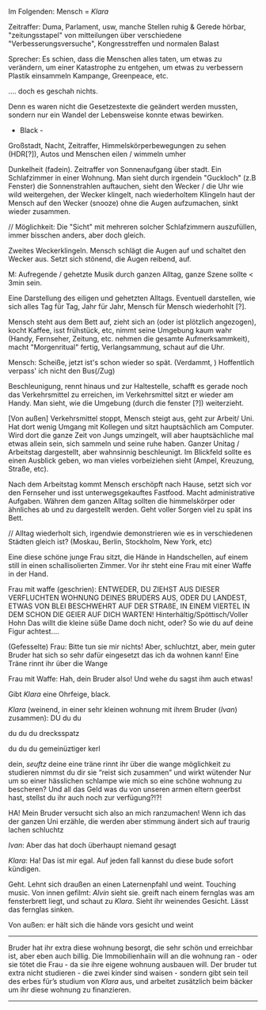 

Im Folgenden: Mensch = *Klara*



Zeitraffer: Duma, Parlament, usw, manche Stellen ruhig & Gerede hörbar, "zeitungsstapel" von mitteilungen über verschiedene "Verbesserungsversuche", Kongresstreffen und normalen Balast

Sprecher: Es schien, dass die Menschen alles taten, um etwas zu verändern, um einer Katastrophe zu entgehen, um etwas zu verbessern
Plastik einsammeln Kampange, Greenpeace, etc.

…. doch es geschah nichts.

Denn es waren nicht die Gesetzestexte die geändert werden mussten, sondern nur ein Wandel der Lebensweise konnte etwas bewirken.

- Black -

Großstadt, Nacht, Zeitraffer, Himmelskörperbewegungen zu sehen (HDR[?]), Autos und Menschen eilen / wimmeln umher

Dunkelheit (fadein). Zeitraffer von Sonnenaufgang über stadt. Ein Schlafzimmer in einer Wohnung. Man sieht durch irgendein "Guckloch" (z.B Fenster) die Sonnenstrahlen auftauchen, sieht den Wecker / die Uhr wie wild weitergehen, der Wecker klingelt, nach wiederholtem Klingeln haut der Mensch auf den Wecker (snooze) ohne die Augen aufzumachen, sinkt wieder zusammen.

// Möglichkeit: Die "Sicht" mit mehreren solcher Schlafzimmern auszufüllen, immer bisschen anders, aber doch gleich.

Zweites Weckerklingeln. Mensch schlägt die Augen auf und schaltet den Wecker aus. Setzt sich stönend, die Augen reibend, auf.

M: Aufregende / gehetzte Musik durch ganzen Alltag, ganze Szene sollte < 3min sein.

Eine Darstellung des eiligen und gehetzten Alltags. Eventuell darstellen, wie sich alles Tag für Tag, Jahr für Jahr, Mensch für Mensch wiederhohlt [?].



Mensch steht aus dem Bett auf, zieht sich an (oder ist plötzlich angezogen), kocht Kaffee, isst frühstück, etc, nimmt seine Umgebung kaum wahr (Handy, Fernseher, Zeitung, etc. nehmen die gesamte Aufmerksammkeit), macht "Morgenritual" fertig, Verlangsammung, schaut auf die Uhr.

Mensch: Scheiße, jetzt ist's schon wieder so spät. (Verdammt, ) Hoffentlich verpass' ich nicht den Bus(/Zug)



Beschleunigung, rennt hinaus und zur Haltestelle, schafft es gerade noch das Verkehrsmittel zu erreichen, im Verkehrsmittel sitzt er wieder am Handy. Man sieht, wie die Umgebung (durch die fenster [?]) weiterzieht.

[Von außen] Verkehrsmittel stoppt, Mensch steigt aus, geht zur Arbeit/ Uni. Hat dort wenig Umgang mit Kollegen und sitzt hauptsächlich am Computer. Wird dort die ganze Zeit von Jungs umzingelt, will aber hauptsächliche mal etwas allein sein, sich sammeln und seine ruhe haben. Ganzer Unitag / Arbeitstag dargestellt, aber wahnsinnig beschleunigt. Im Blickfeld sollte es einen Ausblick geben, wo man vieles vorbeiziehen sieht (Ampel, Kreuzung, Straße, etc).

Nach dem Arbeitstag kommt Mensch erschöpft nach Hause, setzt sich vor den Fernseher und isst unterwegsgekauftes Fastfood. Macht administrative Aufgaben. Währen dem ganzen Alltag sollten die himmelskörper oder ähnliches ab und zu dargestellt werden. Geht voller Sorgen viel zu spät ins Bett.

// Alltag wiederholt sich, irgendwie demonstrieren wie es in verschiedenen Städten gleich ist? (Moskau, Berlin, Stockholm, New York, etc)





Eine diese schöne junge Frau sitzt, die Hände in Handschellen, auf einem still in einen schallisolierten Zimmer. Vor ihr steht eine Frau mit einer Waffe in der Hand.

Frau mit waffe (geschrien): ENTWEDER, DU ZIEHST AUS DIESER VERFLUCHTEN WOHNUNG DEINES BRUDERS AUS, ODER DU LANDEST, ETWAS VON BLEI BESCHWEHRT AUF DER STRAßE, IN EINEM VIERTEL IN DEM SCHON DIE GEIER AUF DICH WARTEN! Hinterhältig/Spöttisch/Voller Hohn Das willt die kleine süße Dame doch nicht, oder? So wie du auf deine Figur achtest….

(Gefesselte) Frau: Bitte tun sie mir nichts! Aber, schluchtzt, aber, mein guter Bruder hat sich so sehr dafür eingesetzt das ich da wohnen kann! Eine Träne rinnt ihr über die Wange

Frau mit Waffe: Hah, dein Bruder also! Und wehe du sagst ihm auch etwas!

Gibt *Klara* eine Ohrfeige, black.







*Klara* (weinend, in einer sehr kleinen wohnung mit ihrem Bruder (*Ivan*) zusammen): DU du du

du du du drecksspatz

du du du gemeinüztiger kerl



dein, *seuftz* deine eine träne rinnt ihr über die wange möglichkeit zu studieren nimmst du dir sie “reist sich zusammen” und wirkt wütender Nur um so einer hässlichen schlampe wie mich so eine schöne wohnung zu bescheren? Und all das Geld was du von unseren armen eltern geerbst hast, stellst du ihr auch noch zur verfügung?!?!

HA! Mein Bruder versucht sich also an mich ranzumachen! Wenn ich das der ganzen Uni erzähle, die werden aber stimmung ändert sich auf traurig lachen schluchtz

*Ivan*: Aber das hat doch überhaupt niemand gesagt

*Klara*: Ha! Das ist mir egal. Auf jeden fall kannst du diese bude sofort kündigen.

Geht. Lehnt sich draußen an einen Laternenpfahl und weint. Touching music. Von innen gefilmt: *Alvin* sieht sie. greift nach einem fernglas was am fensterbrett liegt, und schaut zu *Klara*. Sieht ihr weinendes Gesicht. Lässt das fernglas sinken.

Von außen: er hält sich die hände vors gesicht und weint





----------------------------------------------------------------------------------------------------------------------------

Bruder hat ihr extra diese wohnung besorgt, die sehr schön und erreichbar ist, aber eben auch billig. Die Immobilienhaiin will an die wohnung ran - oder sie tötet die Frau - da sie ihre eigene wohnung ausbauen will. Der bruder tut extra nicht studieren - die zwei kinder sind waisen - sondern gibt sein teil des erbes für’s studium von *Klara* aus, und arbeitet zusätzlich beim bäcker um ihr diese wohnung zu finanzieren.

----------------------------------------------------------------------------------------------------------------------------
